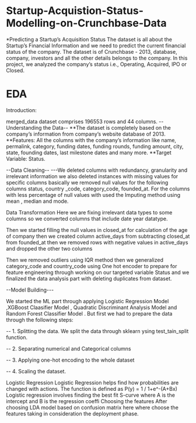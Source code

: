 # Startup-Acquistion-Status-Modelling-on-Crunchbase-Data
*Predicting a Startup’s Acquisition Status The dataset is all about the Startup’s Financial Information and we need to predict the current financial status of the company. The dataset is of Crunchbase - 2013, database, company, investors and all the other details belongs to the company. In this project, we analyzed the company’s status i.e., Operating, Acquired, IPO or Closed.
# EDA
Introduction:

merged_data dataset comprises 196553 rows and 44 columns. --Understanding the Data--
**The dataset is completely based on the company’s information from company’s website database of 2013. **Features: All the columns with the company’s information like name, permalink, category, funding dates, funding rounds, funding amount, city, state, founding dates, last milestone dates and many more. **Target Variable: Status.

--Data Cleaning-- ---We deleted columns with redundancy, granularity and irrelevant information we also deleted instances with missing values for specific columns basically we removed null values for the following columns status, country _code, category_code, founded_at. For the columns with less percentage of null values with used the Imputing method using mean , median and mode.

Data Transformation Here we are fixing irrelevant data types to some columns so we converted columns that include date year datatype.

Then we started filling the null values in closed_at for calculation of the age of company then we created column active_days from subtracting closed_at from founded_at then we removed rows with negative values in active_days and dropped the other two columns

Then we removed outliers using IQR method then we generalized category_code and country_code using One hot encoder to prepare for feature engineering through working on our targeted variable Status and we finalized the data analysis part with deleting duplicates from dataset.

--Model Building---

We started the ML part through applying Logistic Regression Model ,XGBoost Claasifier Model , Quadratic Discriminant Analysis Model and Random Forest Classifier Model . But first we had to prepare the data through the following steps:

-- 1. Splitting the data. We split the data through sklearn ysing test_tain_split function.

-- 2. Separating numerical and Categorical columns

-- 3. Applying one-hot encoding to the whole dataset

-- 4. Scaling the dataset.

Logistic Regression
Logistic Regression helps find how probabilities are changed with actions.
The function is defined as P(y) = 1 / 1+e^-(A+Bx)
Logistic regression involves finding the best fit S-curve where A is the intercept and B is the regression coeffi
Choosing the features
After choosing LDA model based on confusion matrix here where choose the features taking in consideration the deployment phase.
